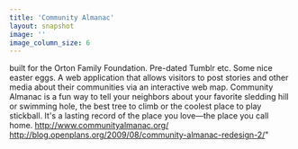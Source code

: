 ```yaml
---
title: 'Community Almanac'
layout: snapshot
image: ''
image_column_size: 6
---
```


built for the Orton Family Foundation. Pre-dated Tumblr etc. Some nice easter eggs. 
A web application that allows visitors to post stories and other media about their communities via an interactive web map. Community Almanac is a fun way to tell your neighbors about your favorite sledding hill or swimming hole, the best tree to climb or the coolest place  to play stickball. It's a lasting record of the place you love—the place you call home. http://www.communityalmanac.org/ http://blog.openplans.org/2009/08/community-almanac-redesign-2/"